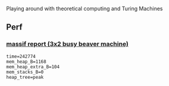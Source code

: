Playing around with theoretical computing and Turing Machines

## Perf

### <a href="https://github.com/ilyesarf/tm-research/blob/master/massif.out.1705953"> massif report (3x2 busy beaver machine) </a>
```
time=242774
mem_heap_B=1168
mem_heap_extra_B=104
mem_stacks_B=0
heap_tree=peak
```